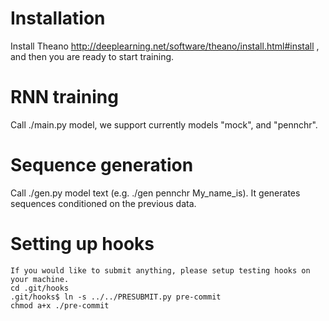Installation
============
Install Theano http://deeplearning.net/software/theano/install.html#install , and  then you are ready to start training.

RNN training
============
Call ./main.py model, we support currently models "mock", and "pennchr".


Sequence generation
===================
Call ./gen.py model text (e.g. ./gen pennchr My_name_is). It generates sequences conditioned on the previous data.

Setting up hooks
================
    If you would like to submit anything, please setup testing hooks on your machine.
    cd .git/hooks
    .git/hooks$ ln -s ../../PRESUBMIT.py pre-commit
    chmod a+x ./pre-commit
